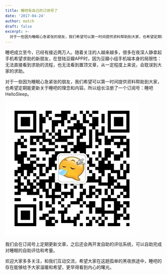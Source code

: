 ```yaml
---
title: 睡吧有自己的订阅号了
date: '2017-04-24'
author: match
draft: false
excerpt: >-
  对于一些因为睡眠心急紧张的朋友，我们希望可以第一时间提供资料帮助到大家，也希望定期能更新关于睡吧的理念和内容。所以组长注册了一个订阅号：睡吧HelloSleep。
---
```

睡吧成立至今，已经有接近两万人。随着关注的人越来越多，很多在夜深人静拿起手机希望求助的新朋友，在登陆豆瓣APP时，因为豆瓣小组手机端本身的局限性：无法直接看到求助的流程，也无法看到置顶文章，从一定程度上来说，会耽误到大家的求助。 

对于一些因为睡眠心急紧张的朋友，我们希望可以第一时间提供资料帮助到大家，也希望定期能更新关于睡吧的理念和内容。所以组长注册了一个订阅号：睡吧HelloSleep。 

![](/images/qrcode-wechat-account.webp)

我们会在订阅号上定期更新文章，之后还会再开发自助的评估系统，可以自助完成对睡眠的自助评估和考量。 

欢迎大家多多关注，和我们互动交流，希望大家在这趟孤单的黑夜旅途中，睡吧的存在能够给予大家温暖和希望，更早得看到内心的曙光。

